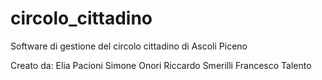 # circolo_cittadino
Software di gestione del circolo cittadino di Ascoli Piceno

Creato da:
Elia Pacioni
Simone Onori
Riccardo Smerilli
Francesco Talento
